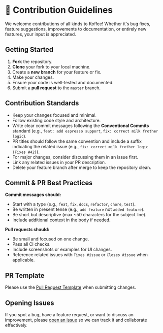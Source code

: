 # 🤝 Contribution Guidelines

We welcome contributions of all kinds to Koffee! Whether it's bug fixes, feature suggestions, improvements to documentation, or entirely new features, your input is appreciated.

## Getting Started

1. **Fork** the repository.
2. **Clone** your fork to your local machine.
3. Create a **new branch** for your feature or fix.
4. Make your changes.
5. Ensure your code is well-tested and documented.
6. Submit a **pull request** to the `master` branch.

## Contribution Standards

* Keep your changes focused and minimal.
* Follow existing code style and architecture.
* Write clear commit messages following the **Conventional Commits** standard (e.g., `feat: add espresso support`, `fix: correct milk frother logic`).
* PR titles should follow the same convention and include a suffix indicating the related issue (e.g., `fix: correct milk frother logic (Fixes #42)`).
* For major changes, consider discussing them in an issue first.
* Link any related issues in your PR description.
* Delete your feature branch after merge to keep the repository clean.

## Commit & PR Best Practices

**Commit messages should:**

* Start with a type (e.g., `feat`, `fix`, `docs`, `refactor`, `chore`, `test`).
* Be written in present tense (e.g., `add feature` not `added feature`).
* Be short but descriptive (max \~50 characters for the subject line).
* Include additional context in the body if needed.

**Pull requests should:**

* Be small and focused on one change.
* Pass all CI checks.
* Include screenshots or examples for UI changes.
* Reference related issues with `Fixes #issue` or `Closes #issue` when applicable.

## PR Template

Please use the [Pull Request Template](.github/PULL_REQUEST_TEMPLATE.md) when submitting changes.

## Opening Issues

If you spot a bug, have a feature request, or want to discuss an improvement, please [open an issue](https://github.com/donald-okara/koffee/issues) so we can track it and collaborate effectively.
